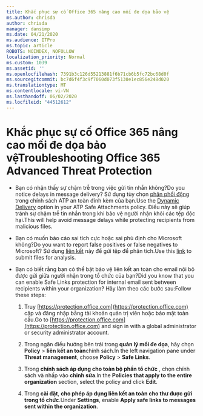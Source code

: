 ```yaml
---
title: Khắc phục sự cố Office 365 nâng cao mối đe dọa bảo vệ
ms.author: chrisda
author: chrisda
manager: dansimp
ms.date: 04/21/2020
ms.audience: ITPro
ms.topic: article
ROBOTS: NOINDEX, NOFOLLOW
localization_priority: Normal
ms.custom: 1039
ms.assetid: ''
ms.openlocfilehash: 7391b3c126d55213881f6b71cb6b5fc72bc68d0f
ms.sourcegitcommit: bc7d6f4f3c9f7060d073f5130e1ec856e248d020
ms.translationtype: MT
ms.contentlocale: vi-VN
ms.lasthandoff: 06/02/2020
ms.locfileid: "44512612"
---
```

# <a name="troubleshooting-office-365-advanced-threat-protection"></a><span data-ttu-id="e786c-102">Khắc phục sự cố Office 365 nâng cao mối đe dọa bảo vệ</span><span class="sxs-lookup"><span data-stu-id="e786c-102">Troubleshooting Office 365 Advanced Threat Protection</span></span>

- <span data-ttu-id="e786c-103">Bạn có nhận thấy sự chậm trễ trong việc gửi tin nhắn không?</span><span class="sxs-lookup"><span data-stu-id="e786c-103">Do you notice delays in message delivery?</span></span> <span data-ttu-id="e786c-104">Sử dụng tùy chọn [phân phối động](https://docs.microsoft.com/microsoft-365/security/office-365-security/dynamic-delivery-and-previewing) trong chính sách ATP an toàn đính kèm của bạn.</span><span class="sxs-lookup"><span data-stu-id="e786c-104">Use the [Dynamic Delivery](https://docs.microsoft.com/microsoft-365/security/office-365-security/dynamic-delivery-and-previewing) option in your ATP Safe Attachments policy.</span></span> <span data-ttu-id="e786c-105">Điều này sẽ giúp tránh sự chậm trễ tin nhắn trong khi bảo vệ người nhận khỏi các tệp độc hại.</span><span class="sxs-lookup"><span data-stu-id="e786c-105">This will help avoid message delays while protecting recipients from malicious files.</span></span>

- <span data-ttu-id="e786c-106">Bạn có muốn báo cáo sai tích cực hoặc sai phủ định cho Microsoft không?</span><span class="sxs-lookup"><span data-stu-id="e786c-106">Do you want to report false positives or false negatives to Microsoft?</span></span> <span data-ttu-id="e786c-107">Sử dụng [liên kết](https://www.microsoft.com/wdsi/filesubmission/) này để gửi tệp để phân tích.</span><span class="sxs-lookup"><span data-stu-id="e786c-107">Use this [link](https://www.microsoft.com/wdsi/filesubmission/) to submit files for analysis.</span></span>

- <span data-ttu-id="e786c-108">Bạn có biết rằng bạn có thể bật bảo vệ liên kết an toàn cho email nội bộ được gửi giữa người nhận trong tổ chức của bạn?</span><span class="sxs-lookup"><span data-stu-id="e786c-108">Did you know that you can enable Safe Links protection for internal email sent between recipients within your organization?</span></span> <span data-ttu-id="e786c-109">Hãy làm theo các bước sau:</span><span class="sxs-lookup"><span data-stu-id="e786c-109">Follow these steps:</span></span>

  1. <span data-ttu-id="e786c-110">Truy [https://protection.office.com](https://protection.office.com) cập và đăng nhập bằng tài khoản quản trị viên hoặc bảo mật toàn cầu.</span><span class="sxs-lookup"><span data-stu-id="e786c-110">Go to [https://protection.office.com](https://protection.office.com) and sign in with a global administrator or security administrator account.</span></span>

  2. <span data-ttu-id="e786c-111">Trong ngăn điều hướng bên trái trong **quản lý mối đe dọa**, hãy chọn **Policy** \> **liên kết an toàn**chính sách.</span><span class="sxs-lookup"><span data-stu-id="e786c-111">In the left navigation pane under **Threat management**, choose **Policy** \> **Safe Links**.</span></span>

  3. <span data-ttu-id="e786c-112">Trong **chính sách áp dụng cho toàn bộ phần tổ chức** , chọn chính sách và nhấp vào **chỉnh sửa**.</span><span class="sxs-lookup"><span data-stu-id="e786c-112">In the **Policies that apply to the entire organization** section, select the policy and click **Edit**.</span></span>

  4. <span data-ttu-id="e786c-113">Trong **cài đặt**, **cho phép áp dụng liên kết an toàn cho thư được gửi trong tổ chức**.</span><span class="sxs-lookup"><span data-stu-id="e786c-113">Under **Settings**, enable **Apply safe links to messages sent within the organization**.</span></span>
